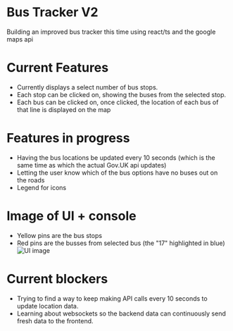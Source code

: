 # Bus Tracker V2
Building an improved bus tracker this time using react/ts and the google maps api

# Current Features
- Currently displays a select number of bus stops.
- Each stop can be clicked on, showing the buses from the selected stop.
- Each bus can be clicked on, once clicked, the location of each bus of that line is displayed on the map

# Features in progress
- Having the bus locations be updated every 10 seconds (which is the same time as which the actual Gov.UK api updates)
- Letting the user know which of the bus options have no buses out on the roads
- Legend for icons
# Image of UI + console
- Yellow pins are the bus stops
- Red pins are the busses from selected bus (the "17" highlighted in blue)
![UI image](images/bus-location-image.png)

# Current blockers
- Trying to find a way to keep making API calls every 10 seconds to update location data.
- Learning about websockets so the backend data can continuously send fresh data to the frontend.

